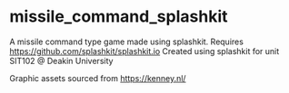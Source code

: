 # missile_command_splashkit

A missile command type game made using splashkit.
Requires https://github.com/splashkit/splashkit.io
Created using splashkit for unit SIT102 @ Deakin University

Graphic assets sourced from https://kenney.nl/
